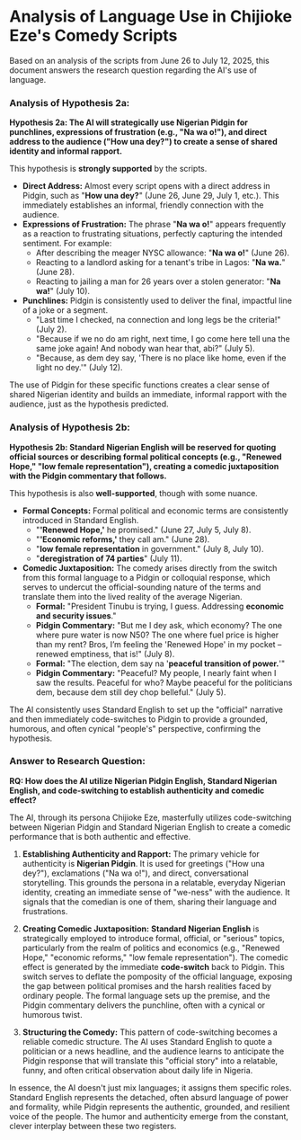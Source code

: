 # Analysis of Language Use in Chijioke Eze's Comedy Scripts

Based on an analysis of the scripts from June 26 to July 12, 2025, this document answers the research question regarding the AI's use of language.

### **Analysis of Hypothesis 2a:**

**Hypothesis 2a: The AI will strategically use Nigerian Pidgin for punchlines, expressions of frustration (e.g., "Na wa o!"), and direct address to the audience ("How una dey?") to create a sense of shared identity and informal rapport.**

This hypothesis is **strongly supported** by the scripts.

*   **Direct Address:** Almost every script opens with a direct address in Pidgin, such as "**How una dey?**" (June 26, June 29, July 1, etc.). This immediately establishes an informal, friendly connection with the audience.
*   **Expressions of Frustration:** The phrase "**Na wa o!**" appears frequently as a reaction to frustrating situations, perfectly capturing the intended sentiment. For example:
    *   After describing the meager NYSC allowance: "**Na wa o!**" (June 26).
    *   Reacting to a landlord asking for a tenant's tribe in Lagos: "**Na wa.**" (June 28).
    *   Reacting to jailing a man for 26 years over a stolen generator: "**Na wa!**" (July 10).
*   **Punchlines:** Pidgin is consistently used to deliver the final, impactful line of a joke or a segment.
    *   "Last time I checked, na connection and long legs be the criteria!" (July 2).
    *   "Because if we no do am right, next time, I go come here tell una the same joke again! And nobody wan hear that, abi?" (July 5).
    *   "Because, as dem dey say, 'There is no place like home, even if the light no dey.'" (July 12).

The use of Pidgin for these specific functions creates a clear sense of shared Nigerian identity and builds an immediate, informal rapport with the audience, just as the hypothesis predicted.

### **Analysis of Hypothesis 2b:**

**Hypothesis 2b: Standard Nigerian English will be reserved for quoting official sources or describing formal political concepts (e.g., "Renewed Hope," "low female representation"), creating a comedic juxtaposition with the Pidgin commentary that follows.**

This hypothesis is also **well-supported**, though with some nuance.

*   **Formal Concepts:** Formal political and economic terms are consistently introduced in Standard English.
    *   "**'Renewed Hope,'** he promised." (June 27, July 5, July 8).
    *   "**'Economic reforms,'** they call am." (June 28).
    *   "**low female representation** in government." (July 8, July 10).
    *   "**deregistration of 74 parties**" (July 11).
*   **Comedic Juxtaposition:** The comedy arises directly from the switch from this formal language to a Pidgin or colloquial response, which serves to undercut the official-sounding nature of the terms and translate them into the lived reality of the average Nigerian.
    *   **Formal:** "President Tinubu is trying, I guess. Addressing **economic and security issues**."
    *   **Pidgin Commentary:** "But me I dey ask, which economy? The one where pure water is now N50? The one where fuel price is higher than my rent? Bros, I’m feeling the 'Renewed Hope' in my pocket – renewed emptiness, that is!" (July 8).
    *   **Formal:** "The election, dem say na '**peaceful transition of power.**'"
    *   **Pidgin Commentary:** "Peaceful? My people, I nearly faint when I saw the results. Peaceful for who? Maybe peaceful for the politicians dem, because dem still dey chop belleful." (July 5).

The AI consistently uses Standard English to set up the "official" narrative and then immediately code-switches to Pidgin to provide a grounded, humorous, and often cynical "people's" perspective, confirming the hypothesis.

### **Answer to Research Question:**

**RQ: How does the AI utilize Nigerian Pidgin English, Standard Nigerian English, and code-switching to establish authenticity and comedic effect?**

The AI, through its persona Chijioke Eze, masterfully utilizes code-switching between Nigerian Pidgin and Standard Nigerian English to create a comedic performance that is both authentic and effective.

1.  **Establishing Authenticity and Rapport:** The primary vehicle for authenticity is **Nigerian Pidgin**. It is used for greetings ("How una dey?"), exclamations ("Na wa o!"), and direct, conversational storytelling. This grounds the persona in a relatable, everyday Nigerian identity, creating an immediate sense of "we-ness" with the audience. It signals that the comedian is one of them, sharing their language and frustrations.

2.  **Creating Comedic Juxtaposition:** **Standard Nigerian English** is strategically employed to introduce formal, official, or "serious" topics, particularly from the realm of politics and economics (e.g., "Renewed Hope," "economic reforms," "low female representation"). The comedic effect is generated by the immediate **code-switch** back to Pidgin. This switch serves to deflate the pomposity of the official language, exposing the gap between political promises and the harsh realities faced by ordinary people. The formal language sets up the premise, and the Pidgin commentary delivers the punchline, often with a cynical or humorous twist.

3.  **Structuring the Comedy:** This pattern of code-switching becomes a reliable comedic structure. The AI uses Standard English to quote a politician or a news headline, and the audience learns to anticipate the Pidgin response that will translate this "official story" into a relatable, funny, and often critical observation about daily life in Nigeria.

In essence, the AI doesn't just mix languages; it assigns them specific roles. Standard English represents the detached, often absurd language of power and formality, while Pidgin represents the authentic, grounded, and resilient voice of the people. The humor and authenticity emerge from the constant, clever interplay between these two registers.
